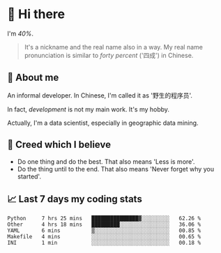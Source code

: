 # 👋 Hi there

I'm *40%*.

> It's a nickname and the real name also in a way.
> My real name pronunciation is similar to *forty percent* ('四成') in Chinese.

## :speech_balloon: About me

An informal developer. In Chinese, I'm called it as '野生的程序员'.

In fact, _development_ is not my main work. It's my hobby.

Actually, I'm a data scientist, especially in geographic data mining.

## :see_no_evil: Creed which I believe

- Do one thing and do the best. That also means 'Less is more'.
- Do the thing until to the end. That also means 'Never forget why you started'.

## :chart_with_upwards_trend: Last 7 days my coding stats

<!--START_SECTION:waka-->

```text
Python     7 hrs 25 mins   ███████████████▓░░░░░░░░░   62.26 %
Other      4 hrs 18 mins   █████████░░░░░░░░░░░░░░░░   36.06 %
YAML       6 mins          ▒░░░░░░░░░░░░░░░░░░░░░░░░   00.85 %
Makefile   4 mins          ░░░░░░░░░░░░░░░░░░░░░░░░░   00.65 %
INI        1 min           ░░░░░░░░░░░░░░░░░░░░░░░░░   00.18 %
```

<!--END_SECTION:waka-->

